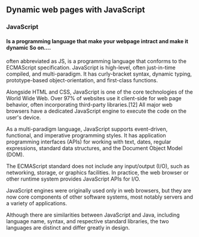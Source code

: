 
## Dynamic web pages with JavaScript
### JavaScript 
#### Is a programming language that make your webpage intract and make it dynamic So on....
 often abbreviated as JS, is a programming language that conforms to the ECMAScript specification.
 JavaScript is high-level, often just-in-time compiled, and multi-paradigm. It has curly-bracket syntax, dynamic typing, prototype-based object-orientation, and first-class functions.

Alongside HTML and CSS, JavaScript is one of the core technologies of the World Wide Web. Over 97% of websites use it client-side for web page behavior, often incorporating third-party libraries.[12] All major web browsers have a dedicated JavaScript engine to execute the code on the user's device.

As a multi-paradigm language, JavaScript supports event-driven, functional, and imperative programming styles. It has application programming interfaces (APIs) for working with text, dates, regular expressions, standard data structures, and the Document Object Model (DOM).

The ECMAScript standard does not include any input/output (I/O), such as networking, storage, or graphics facilities. In practice, the web browser or other runtime system provides JavaScript APIs for I/O.

JavaScript engines were originally used only in web browsers, but they are now core components of other software systems, most notably servers and a variety of applications.

Although there are similarities between JavaScript and Java, including language name, syntax, and respective standard libraries, the two languages are distinct and differ greatly in design.
